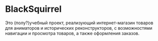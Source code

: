 BlackSquirrel
=============
Это (полу?)учебный проект, реализующий интернет-магазин 
товаров для аниматоров и исторических реконструкторов, 
с возможностями навигации и просмотра товаров, а также 
оформления заказов.
